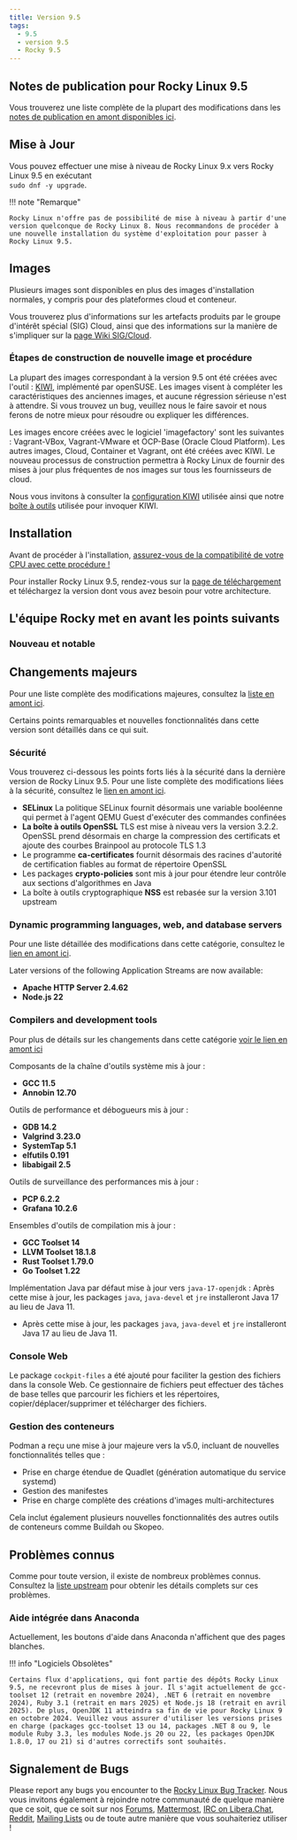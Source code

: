 ```yaml
---
title: Version 9.5
tags:
  - 9.5
  - version 9.5
  - Rocky 9.5
---
```


## Notes de publication pour Rocky Linux 9.5

Vous trouverez une liste complète de la plupart des modifications dans les [notes de publication en amont disponibles ici](https://docs.redhat.com/en/documentation/red_hat_enterprise_linux/9/html-single/9.5_release_notes/index).

## Mise à Jour

Vous pouvez effectuer une mise à niveau de Rocky Linux 9.x vers Rocky Linux 9.5 en exécutant <br/>
`sudo dnf -y upgrade`.

!!! note "Remarque"

    Rocky Linux n'offre pas de possibilité de mise à niveau à partir d'une version quelconque de Rocky Linux 8. Nous recommandons de procéder à une nouvelle installation du système d'exploitation pour passer à Rocky Linux 9.5.

## Images

Plusieurs images sont disponibles en plus des images d'installation normales, y compris pour des plateformes cloud et conteneur.

Vous trouverez plus d'informations sur les artefacts produits par le groupe d'intérêt spécial (SIG) Cloud, ainsi que des informations sur la manière de s'impliquer sur la [page Wiki SIG/Cloud](https://sig-cloud.rocky.page/).

### Étapes de construction de nouvelle image et procédure

La plupart des images correspondant à la version 9.5 ont été créées avec l'outil : [KIWI](https://github.com/OSInside/kiwi/), implémenté par openSUSE. Les images visent à compléter les caractéristiques des anciennes images, et aucune régression sérieuse n'est à attendre. Si vous trouvez un bug, veuillez nous le faire savoir et nous ferons de notre mieux pour résoudre ou expliquer les différences.

Les images encore créées avec le logiciel 'imagefactory' sont les suivantes : Vagrant-VBox, Vagrant-VMware et OCP-Base (Oracle Cloud Platform). Les autres images, Cloud, Container et Vagrant, ont été créées avec KIWI. Le nouveau processus de construction permettra à Rocky Linux de fournir des mises à jour plus fréquentes de nos images sur tous les fournisseurs de cloud.

Nous vous invitons à consulter la [configuration KIWI](https://git.resf.org/sig_core/rocky-kiwi-descriptions/src/branch/r9) utilisée ainsi que notre [boîte à outils](https://git.resf.org/sig_core/toolkit) utilisée pour invoquer KIWI.

## Installation

Avant de procéder à l'installation, [assurez-vous de la compatibilité de votre CPU avec cette procédure !](https://docs.rockylinux.org/gemstones/test_cpu_compat/)

Pour installer Rocky Linux 9.5, rendez-vous sur la [page de téléchargement](https://rockylinux.org/download/) et téléchargez la version dont vous avez besoin pour votre architecture.

## L'équipe Rocky met en avant les points suivants

### Nouveau et notable

## Changements majeurs

Pour une liste complète des modifications majeures, consultez la [liste en amont ici](https://docs.redhat.com/en/documentation/red_hat_enterprise_linux/9/html-single/9.5_release_notes/index#overview-major-changes).

Certains points remarquables et nouvelles fonctionnalités dans cette version sont détaillés dans ce qui suit.

### Sécurité

Vous trouverez ci-dessous les points forts liés à la sécurité dans la dernière version de Rocky Linux 9.5. Pour une liste complète des modifications liées à la sécurité, consultez le [lien en amont ici](https://docs.redhat.com/en/documentation/red_hat_enterprise_linux/9/html-single/9.5_release_notes/index#new-features-security).

- **SELinux** La politique SELinux fournit désormais une variable booléenne qui permet à l'agent QEMU Guest d'exécuter des commandes confinées
- **La boîte à outils OpenSSL** TLS est mise à niveau vers la version 3.2.2. OpenSSL prend désormais en charge la compression des certificats et ajoute des courbes Brainpool au protocole TLS 1.3
- Le programme **ca-certificates** fournit désormais des racines d'autorité de certification fiables au format de répertoire OpenSSL
- Les packages **crypto-policies** sont mis à jour pour étendre leur contrôle aux sections d'algorithmes en Java
- La boîte à outils cryptographique **NSS** est rebasée sur la version 3.101 upstream

### Dynamic programming languages, web, and database servers

Pour une liste détaillée des modifications dans cette catégorie, consultez le [lien en amont ici](https://docs.redhat.com/en/documentation/red_hat_enterprise_linux/9/html-single/9.5_release_notes/index#new-features-dynamic-programming-languages-web-and-database-servers).

Later versions of the following Application Streams are now available:

- **Apache HTTP Server 2.4.62**
- **Node.js 22**

### Compilers and development tools

Pour plus de détails sur les changements dans cette catégorie [voir le lien en amont ici](https://docs.redhat.com/en/documentation/red_hat_enterprise_linux/9/html-single/9.5_release_notes/index#new-features-compilers-and-development-tools)

Composants de la chaîne d'outils système mis à jour :

- **GCC 11.5**
- **Annobin 12.70**

Outils de performance et débogueurs mis à jour :

- **GDB 14.2**
- **Valgrind 3.23.0**
- **SystemTap 5.1**
- **elfutils 0.191**
- **libabigail 2.5**

Outils de surveillance des performances mis à jour :

- **PCP 6.2.2**
- **Grafana 10.2.6**

Ensembles d'outils de compilation mis à jour :

- **GCC Toolset 14**
- **LLVM Toolset 18.1.8**
- **Rust Toolset 1.79.0**
- **Go Toolset 1.22**

Implémentation Java par défaut mise à jour vers `java-17-openjdk` :
Après cette mise à jour, les packages `java`, `java-devel` et `jre` installeront Java 17 au lieu de Java 11.

- Après cette mise à jour, les packages `java`, `java-devel` et `jre` installeront Java 17 au lieu de Java 11.

### Console Web

Le package `cockpit-files` a été ajouté pour faciliter la gestion des fichiers dans la console Web.
Ce gestionnaire de fichiers peut effectuer des tâches de base telles que parcourir les fichiers et les répertoires, copier/déplacer/supprimer et télécharger des fichiers.

### Gestion des conteneurs

Podman a reçu une mise à jour majeure vers la v5.0, incluant de nouvelles fonctionnalités telles que :

- Prise en charge étendue de Quadlet (génération automatique du service systemd)
- Gestion des manifestes
- Prise en charge complète des créations d'images multi-architectures

Cela inclut également plusieurs nouvelles fonctionnalités des autres outils de conteneurs comme Buildah ou Skopeo.

## Problèmes connus

Comme pour toute version, il existe de nombreux problèmes connus. Consultez la [liste upstream](https://docs.redhat.com/en/documentation/red_hat_enterprise_linux/9/html-single/9.5_release_notes/index#known-issues-installer-and-image-creation) pour obtenir les détails complets sur ces problèmes.

### Aide intégrée dans Anaconda

Actuellement, les boutons d'aide dans Anaconda n'affichent que des pages blanches.

!!! info "Logiciels Obsolètes"

    Certains flux d'applications, qui font partie des dépôts Rocky Linux 9.5, ne recevront plus de mises à jour. Il s'agit actuellement de gcc-toolset 12 (retrait en novembre 2024), .NET 6 (retrait en novembre 2024), Ruby 3.1 (retrait en mars 2025) et Node.js 18 (retrait en avril 2025). De plus, OpenJDK 11 atteindra sa fin de vie pour Rocky Linux 9 en octobre 2024. Veuillez vous assurer d'utiliser les versions prises en charge (packages gcc-toolset 13 ou 14, packages .NET 8 ou 9, le module Ruby 3.3, les modules Node.js 20 ou 22, les packages OpenJDK 1.8.0, 17 ou 21) si d'autres correctifs sont souhaités.

## Signalement de Bugs

Please report any bugs you encounter to the [Rocky Linux Bug Tracker](https://bugs.rockylinux.org/). Nous vous invitons également à rejoindre notre communauté de quelque manière que ce soit, que ce soit sur nos [Forums](https://forums.rockylinux.org), [Mattermost](https://chat.rockylinux.org), [IRC on Libera.Chat](irc://irc.liberachat/rockylinux), [Reddit](https://reddit.com/r/rockylinux), [Mailing Lists](https://lists.resf.org) ou de toute autre manière que vous souhaiteriez utiliser !
